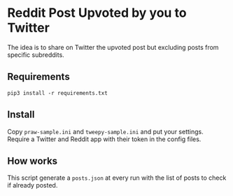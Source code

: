 # Reddit Post Upvoted by you to Twitter 

The idea is to share on Twitter the upvoted post but excluding posts from specific subreddits.

## Requirements

`pip3 install -r requirements.txt`

## Install

Copy `praw-sample.ini` and `tweepy-sample.ini` and put your settings.  
Require a Twitter and Reddit app with their token in the config files.

## How works

This script generate a `posts.json` at every run with the list of posts to check if already posted.